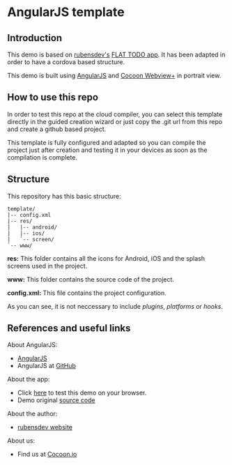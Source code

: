 AngularJS template
==================

## Introduction

This demo is based on [rubensdev's](http://rubensdev.com/) [FLAT TODO app](https://github.com/rubensdev/todo-app). It has been adapted in order to have a cordova based structure. 

This demo is built using [AngularJS](https://angularjs.org/) and [Cocoon Webview+](https://cocoon.io/doc/webview_plus) in portrait view. 

## How to use this repo

In order to test this repo at the cloud compiler, you can select this template directly in the guided creation wizard or just copy the .git url from this repo and create a github based project. 

This template is fully configured and adapted so you can compile the project just after creation and testing it in your devices as soon as the compilation is complete. 

## Structure

This repository has this basic structure: 
`````````````````
template/
|-- config.xml
|-- res/
|	|-- android/
|	|-- ios/
| 	`-- screen/
`-- www/
``````````````````
**res:** This folder contains all the icons for Android, iOS and the splash screens used in the project.

**www:** This folder contains the source code of the project. 

**config.xml:** This file contains the project configuration.

As you can see, it is not neccessary to include *plugins*, *platforms* or *hooks*. 

## References and useful links

About AngularJS: 

* [AngularJS](https://angularjs.org/)
* AngularJS at [GitHub](https://github.com/angular)

About the app: 

* Click [here](http://rubensdev.com/todo-app/#/home) to test this demo on your browser.
* Demo original [source code](https://github.com/rubensdev/todo-app)

About the author: 

* [rubensdev website](http://rubensdev.com/)

About us: 

* Find us at [Cocoon.io](https://cocoon.io/)